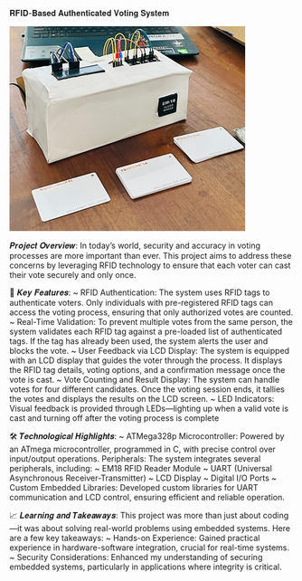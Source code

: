 𝐑𝐅𝐈𝐃-𝐁𝐚𝐬𝐞𝐝 𝐀𝐮𝐭𝐡𝐞𝐧𝐭𝐢𝐜𝐚𝐭𝐞𝐝 𝐕𝐨𝐭𝐢𝐧𝐠 𝐒𝐲𝐬𝐭𝐞𝐦

<html>
 <body>
  <img src = "img.jfif"/>
 </body>
</html>
 
 𝑷𝒓𝒐𝒋𝒆𝒄𝒕 𝑶𝒗𝒆𝒓𝒗𝒊𝒆𝒘:
In today’s world, security and accuracy in voting processes are more important than ever. This project aims to address these concerns by leveraging RFID technology to ensure that each voter can cast their vote securely and only once.

🚀 𝑲𝒆𝒚 𝑭𝒆𝒂𝒕𝒖𝒓𝒆𝒔:
~ RFID Authentication:
The system uses RFID tags to authenticate voters. Only individuals with pre-registered RFID tags can access the voting process, ensuring that only authorized votes are counted.
~ Real-Time Validation:
To prevent multiple votes from the same person, the system validates each RFID tag against a pre-loaded list of authenticated tags. If the tag has already been used, the system alerts the user and blocks the vote.
~ User Feedback via LCD Display:
The system is equipped with an LCD display that guides the voter through the process. It displays the RFID tag details, voting options, and a confirmation message once the vote is cast.
~ Vote Counting and Result Display:
The system can handle votes for four different candidates. Once the voting session ends, it tallies the votes and displays the results on the LCD screen.
~ LED Indicators:
Visual feedback is provided through LEDs—lighting up when a valid vote is cast and turning off after the voting process is complete

🛠️ 𝑻𝒆𝒄𝒉𝒏𝒐𝒍𝒐𝒈𝒊𝒄𝒂𝒍 𝑯𝒊𝒈𝒉𝒍𝒊𝒈𝒉𝒕𝒔:
~ ATMega328p Microcontroller:
Powered by an ATmega microcontroller, programmed in C, with precise control over input/output operations.
Peripherals:
The system integrates several peripherals, including:
~ EM18 RFID Reader Module
~ UART (Universal Asynchronous Receiver-Transmitter)
~ LCD Display
~ Digital I/O Ports
~ Custom Embedded Libraries: Developed custom libraries for UART communication and LCD control, ensuring efficient and reliable operation.

📈 𝑳𝒆𝒂𝒓𝒏𝒊𝒏𝒈 𝒂𝒏𝒅 𝑻𝒂𝒌𝒆𝒂𝒘𝒂𝒚𝒔:
This project was more than just about coding—it was about solving real-world problems using embedded systems. Here are a few key takeaways:
~ Hands-on Experience: Gained practical experience in hardware-software integration, crucial for real-time systems.
~ Security Considerations: Enhanced my understanding of securing embedded systems, particularly in applications where integrity is critical.

